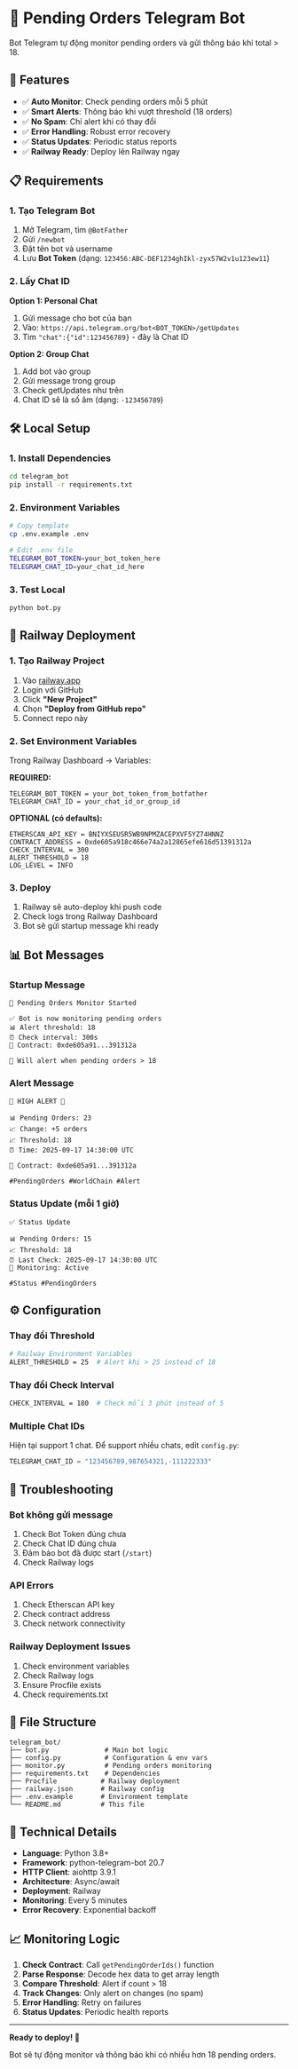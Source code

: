# 🎯 Pending Orders Telegram Bot

Bot Telegram tự động monitor pending orders và gửi thông báo khi total > 18.

## 🚀 Features

- ✅ **Auto Monitor**: Check pending orders mỗi 5 phút
- ✅ **Smart Alerts**: Thông báo khi vượt threshold (18 orders)
- ✅ **No Spam**: Chỉ alert khi có thay đổi
- ✅ **Error Handling**: Robust error recovery
- ✅ **Status Updates**: Periodic status reports
- ✅ **Railway Ready**: Deploy lên Railway ngay

## 📋 Requirements

### 1. Tạo Telegram Bot

1. Mở Telegram, tìm `@BotFather`
2. Gửi `/newbot`
3. Đặt tên bot và username
4. Lưu **Bot Token** (dạng: `123456:ABC-DEF1234ghIkl-zyx57W2v1u123ew11`)

### 2. Lấy Chat ID

**Option 1: Personal Chat**
1. Gửi message cho bot của bạn
2. Vào: `https://api.telegram.org/bot<BOT_TOKEN>/getUpdates`
3. Tìm `"chat":{"id":123456789}` - đây là Chat ID

**Option 2: Group Chat**
1. Add bot vào group
2. Gửi message trong group
3. Check getUpdates như trên
4. Chat ID sẽ là số âm (dạng: `-123456789`)

## 🛠️ Local Setup

### 1. Install Dependencies
```bash
cd telegram_bot
pip install -r requirements.txt
```

### 2. Environment Variables
```bash
# Copy template
cp .env.example .env

# Edit .env file
TELEGRAM_BOT_TOKEN=your_bot_token_here
TELEGRAM_CHAT_ID=your_chat_id_here
```

### 3. Test Local
```bash
python bot.py
```

## 🚂 Railway Deployment

### 1. Tạo Railway Project

1. Vào [railway.app](https://railway.app)
2. Login với GitHub
3. Click **"New Project"**
4. Chọn **"Deploy from GitHub repo"**
5. Connect repo này

### 2. Set Environment Variables

Trong Railway Dashboard → Variables:

**REQUIRED:**
```
TELEGRAM_BOT_TOKEN = your_bot_token_from_botfather
TELEGRAM_CHAT_ID = your_chat_id_or_group_id
```

**OPTIONAL (có defaults):**
```
ETHERSCAN_API_KEY = BNIYXSEUSR5WB9NPMZACEPXVF5YZ74HNNZ
CONTRACT_ADDRESS = 0xde605a918c466e74a2a12865efe616d51391312a
CHECK_INTERVAL = 300
ALERT_THRESHOLD = 18
LOG_LEVEL = INFO
```

### 3. Deploy

1. Railway sẽ auto-deploy khi push code
2. Check logs trong Railway Dashboard
3. Bot sẽ gửi startup message khi ready

## 📊 Bot Messages

### Startup Message
```
🚀 Pending Orders Monitor Started

✅ Bot is now monitoring pending orders
📊 Alert threshold: 18
⏰ Check interval: 300s
🔗 Contract: 0xde605a91...391312a

🎯 Will alert when pending orders > 18
```

### Alert Message
```
🚨 HIGH ALERT 🎯

📊 Pending Orders: 23
📈 Change: +5 orders
📈 Threshold: 18
⏰ Time: 2025-09-17 14:30:00 UTC

🔗 Contract: 0xde605a91...391312a

#PendingOrders #WorldChain #Alert
```

### Status Update (mỗi 1 giờ)
```
✅ Status Update

📊 Pending Orders: 15
📈 Threshold: 18
⏰ Last Check: 2025-09-17 14:30:00 UTC
🔄 Monitoring: Active

#Status #PendingOrders
```

## ⚙️ Configuration

### Thay đổi Threshold
```bash
# Railway Environment Variables
ALERT_THRESHOLD = 25  # Alert khi > 25 instead of 18
```

### Thay đổi Check Interval
```bash
CHECK_INTERVAL = 180  # Check mỗi 3 phút instead of 5
```

### Multiple Chat IDs
Hiện tại support 1 chat. Để support nhiều chats, edit `config.py`:
```python
TELEGRAM_CHAT_ID = "123456789,987654321,-111222333"
```

## 🔧 Troubleshooting

### Bot không gửi message
1. Check Bot Token đúng chưa
2. Check Chat ID đúng chưa
3. Đảm bảo bot đã được start (`/start`)
4. Check Railway logs

### API Errors
1. Check Etherscan API key
2. Check contract address
3. Check network connectivity

### Railway Deployment Issues
1. Check environment variables
2. Check Railway logs
3. Ensure Procfile exists
4. Check requirements.txt

## 📁 File Structure

```
telegram_bot/
├── bot.py              # Main bot logic
├── config.py           # Configuration & env vars
├── monitor.py          # Pending orders monitoring
├── requirements.txt    # Dependencies
├── Procfile           # Railway deployment
├── railway.json       # Railway config
├── .env.example       # Environment template
└── README.md          # This file
```

## 🎯 Technical Details

- **Language**: Python 3.8+
- **Framework**: python-telegram-bot 20.7
- **HTTP Client**: aiohttp 3.9.1
- **Architecture**: Async/await
- **Deployment**: Railway
- **Monitoring**: Every 5 minutes
- **Error Recovery**: Exponential backoff

## 📈 Monitoring Logic

1. **Check Contract**: Call `getPendingOrderIds()` function
2. **Parse Response**: Decode hex data to get array length
3. **Compare Threshold**: Alert if count > 18
4. **Track Changes**: Only alert on changes (no spam)
5. **Error Handling**: Retry on failures
6. **Status Updates**: Periodic health reports

---

**Ready to deploy! 🚀**

Bot sẽ tự động monitor và thông báo khi có nhiều hơn 18 pending orders.
